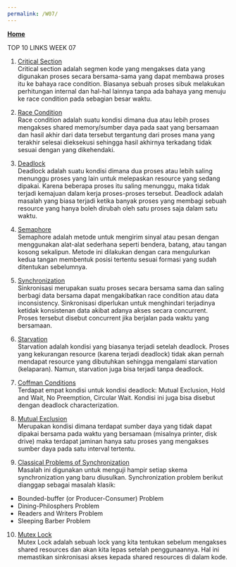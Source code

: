 ```yaml
---
permalink: /W07/
---
```

[**Home**](https://hanifahaputri.github.io/os211/)

TOP 10 LINKS WEEK 07
1. [Critical Section](http://ftp.gunadarma.ac.id/linux/docs/v06/Kuliah/SistemOperasi/BUKU/SistemOperasi-4.X-1/ch18s03.html)<br>
Critical section adalah segmen kode yang mengakses data yang digunakan proses secara bersama-sama yang dapat membawa proses itu ke bahaya race condition. Biasanya sebuah proses sibuk melakukan perhitungan internal dan hal-hal lainnya tanpa ada bahaya yang menuju ke race condition pada sebagian besar waktu. 

2. [Race Condition](http://ftp.gunadarma.ac.id/linux/docs/v06/Kuliah/SistemOperasi/BUKU/SistemOperasi-4.X-1/ch18s02.html)<br>
Race condition adalah suatu kondisi dimana dua atau lebih proses mengakses shared memory/sumber daya pada saat yang bersamaan dan hasil akhir dari data tersebut tergantung dari proses mana yang terakhir selesai dieksekusi sehingga hasil akhirnya terkadang tidak sesuai dengan yang dikehendaki.

3. [Deadlock](http://ftp.gunadarma.ac.id/linux/docs/v06/Kuliah/SistemOperasi/BUKU/SistemOperasi-4.X-1/ch17s07.html)<br>
Deadlock adalah suatu kondisi dimana dua proses atau lebih saling menunggu proses yang lain untuk melepaskan resource yang sedang dipakai. Karena beberapa proses itu saling menunggu, maka tidak terjadi kemajuan dalam kerja proses-proses tersebut. Deadlock adalah masalah yang biasa terjadi ketika banyak proses yang membagi sebuah resource yang hanya boleh dirubah oleh satu proses saja dalam satu waktu.

4. [Semaphore](https://www.ruangguru.com/blog/semaphore)<br>
Semaphore adalah metode untuk mengirim sinyal atau pesan dengan menggunakan alat-alat sederhana seperti bendera, batang, atau tangan kosong sekalipun. Metode ini dilakukan dengan cara mengulurkan kedua tangan membentuk posisi tertentu sesuai formasi yang sudah ditentukan sebelumnya. 

5. [Synchronization](https://www.gurupendidikan.co.id/pengertian-sinkronisasi-sistem-operasi-lengkap/)<br>
Sinkronisasi merupakan suatu proses secara bersama sama dan saling berbagi data bersama dapat mengakibatkan race condition atau data inconsistency. Sinkronisasi diperlukan untuk menghindari terjadinya ketidak konsistenan data akibat adanya akses secara concurrent. Proses tersebut disebut concurrent jika berjalan pada waktu yang bersamaan.

6. [Starvation](http://ftp.gunadarma.ac.id/linux/docs/v06/Kuliah/SistemOperasi/BUKU/SistemOperasi-4.X-1/ch17s07.html)<br>
Starvation adalah kondisi yang biasanya terjadi setelah deadlock. Proses yang kekurangan resource (karena terjadi deadlock) tidak akan pernah mendapat resource yang dibutuhkan sehingga mengalami starvation (kelaparan). Namun, starvation juga bisa terjadi tanpa deadlock.

7. [Coffman Conditions](https://www.tutorialspoint.com/deadlock-characterization)<br>
Terdapat empat kondisi untuk kondisi deadlock: Mutual Exclusion, Hold and Wait, No Preemption, Circular Wait. Kondisi ini juga bisa disebut dengan deadlock characterization.

8. [Mutual Exclusion](https://aristysaputri3.wordpress.com/sistem-operasi/mutual-exclusion/)<br>
Merupakan kondisi dimana terdapat sumber daya yang tidak dapat dipakai bersama pada waktu yang bersamaan (misalnya printer, disk drive) maka terdapat jaminan hanya satu proses yang mengakses sumber daya pada satu interval tertentu.

9. [Classical Problems of Synchronization](https://www.geeksforgeeks.org/classical-problems-of-synchronization-with-semaphore-solution/?ref=rp)<br>
Masalah ini digunakan untuk menguji hampir setiap skema synchronization yang baru diusulkan. Synchronization problem berikut dianggap sebagai masalah klasik:

  - Bounded-buffer (or Producer-Consumer) Problem
  - Dining-Philosphers Problem
  - Readers and Writers Problem
  - Sleeping Barber Problem

10. [Mutex Lock](https://www.geeksforgeeks.org/mutex-lock-for-linux-thread-synchronization/)<br>
Mutex Lock adalah sebuah lock yang kita tentukan sebelum mengakses shared resources dan akan kita lepas setelah penggunaannya. Hal ini memastikan sinkronisasi akses kepada shared resources di dalam kode.
